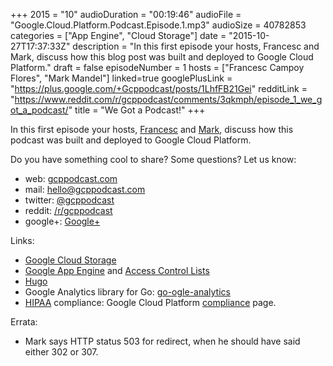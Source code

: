 +++
2015 = "10"
audioDuration = "00:19:46"
audioFile = "Google.Cloud.Platform.Podcast.Episode.1.mp3"
audioSize = 40782853
categories = ["App Engine", "Cloud Storage"]
date = "2015-10-27T17:37:33Z"
description = "In this first episode your hosts, Francesc and Mark, discuss how this blog post was built and deployed to Google Cloud Platform."
draft = false
episodeNumber = 1
hosts = ["Francesc Campoy Flores", "Mark Mandel"]
linked=true
googlePlusLink = "https://plus.google.com/+Gcppodcast/posts/1LhfFB21Gei"
redditLink = "https://www.reddit.com/r/gcppodcast/comments/3qkmph/episode_1_we_got_a_podcast/"
title = "We Got a Podcast!"
+++

In this first episode your hosts,
[Francesc](http://twitter.com/francesc) and
[Mark](http://twitter.com/neurotic),
discuss how this podcast was built and deployed to Google Cloud
Platform.
<!--more-->

Do you have something cool to share? Some questions? Let us know:

- web: [gcppodcast.com](https://www.gcppodcast.com)
- mail: [hello@gcppodcast.com](mailto:hello@gcppodcast.com)
- twitter: [@gcppodcast](http://twitter.com/gcppodcast.com)
- reddit: [/r/gcppodcast](http://reddit.com/r/gcppodcast)
- google+: [Google+](http://google.com/+gcppodcast)

Links:

-   [Google Cloud
    Storage](https://cloud.google.com/storage/)
-   [Google App
    Engine](https://cloud.google.com/appengine/docs) and
    [Access Control
    Lists](https://cloud.google.com/storage/docs/access-control?hl%3Den)
-   [Hugo](https://gohugo.io/)
-   Google Analytics library for Go:
    [go-ogle-analytics](https://godoc.org/github.com/jpillora/go-ogle-analytics)
-   [HIPAA](http://www.dhcs.ca.gov/formsandpubs/laws/hipaa/Pages/1.00WhatisHIPAA.aspx) compliance:
    Google Cloud Platform
    [compliance](https://cloud.google.com/security/compliance) page.

Errata:

- Mark says HTTP status 503 for redirect, when he should have said either 302 or 307.